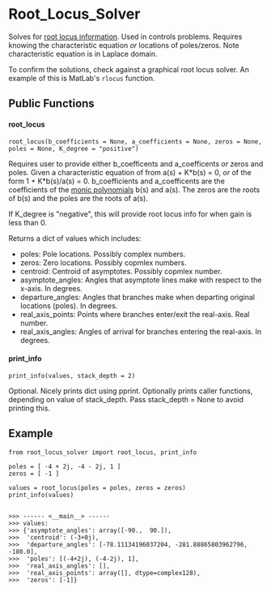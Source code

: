 # Root_Locus_Solver
Solves for [root locus information](https://en.wikipedia.org/wiki/Root_locus). Used in controls problems. Requires knowing the characteristic equation *or* locations of poles/zeros. Note characteristic equation is in Laplace domain.

To confirm the solutions, check against a graphical root locus solver. An example of this is MatLab's `rlocus` function.


## Public Functions

#### root_locus
`root_locus(b_coefficients = None, a_coefficients = None, zeros = None, poles = None, K_degree = "positive")`

Requires user to provide either b_coefficents and a_coefficents *or* zeros and poles. Given a characteristic equation of from a(s) + K\*b(s) = 0, *or* of the form 1 + K\*b(s)/a(s) = 0. b_coefficients and a_coefficents are the coefficients of the [monic polynomials](https://en.wikipedia.org/wiki/Monic_polynomial) b(s) and a(s). The zeros are the roots of b(s) and the poles are the roots of a(s).

If K_degree is "negative", this will provide root locus info for when gain is less than 0.

Returns a dict of values which includes:
- poles: Pole locations. Possibly complex numbers.
- zeros: Zero locations. Possibly copmlex numbers.
- centroid: Centroid of asymptotes. Possibly copmlex number.
- asymptote_angles: Angles that asymptote lines make with respect to the x-axis. In degrees.
- departure_angles: Angles that branches make when departing original locations (poles). In degrees.
- real_axis_points: Points where branches enter/exit the real-axis. Real number.
- real_axis_angles: Angles of arrival for branches entering the real-axis. In degrees.

#### print_info
`print_info(values, stack_depth = 2)`

Optional. Nicely prints dict using pprint. Optionally prints caller functions, depending on value of stack_depth. Pass stack_depth = None to avoid printing this. 


## Example

```
from root_locus_solver import root_locus, print_info

poles = [ -4 + 2j, -4 - 2j, 1 ]
zeros = [ -1 ]

values = root_locus(poles = poles, zeros = zeros)
print_info(values)
```
```

>>> ------ <__main__> ------
>>> values:
>>> {'asymptote_angles': array([-90.,  90.]),
>>>  'centroid': (-3+0j),
>>>  'departure_angles': [-78.11134196037204, -281.88865803962796, -180.0],
>>>  'poles': [(-4+2j), (-4-2j), 1],
>>>  'real_axis_angles': [],
>>>  'real_axis_points': array([], dtype=complex128),
>>>  'zeros': [-1]}
```
